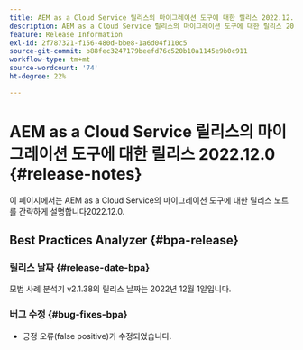 ```yaml
---
title: AEM as a Cloud Service 릴리스의 마이그레이션 도구에 대한 릴리스 2022.12.0
description: AEM as a Cloud Service 릴리스의 마이그레이션 도구에 대한 릴리스 2022.12.0
feature: Release Information
exl-id: 2f787321-f156-480d-bbe8-1a6d04f110c5
source-git-commit: b88fec3247179beefd76c520b10a1145e9b0c911
workflow-type: tm+mt
source-wordcount: '74'
ht-degree: 22%

---
```


# AEM as a Cloud Service 릴리스의 마이그레이션 도구에 대한 릴리스 2022.12.0 {#release-notes}

이 페이지에서는 AEM as a Cloud Service의 마이그레이션 도구에 대한 릴리스 노트를 간략하게 설명합니다2022.12.0.

## Best Practices Analyzer {#bpa-release}

### 릴리스 날짜 {#release-date-bpa}

모범 사례 분석기 v2.1.38의 릴리스 날짜는 2022년 12월 1일입니다.

### 버그 수정 {#bug-fixes-bpa}

* 긍정 오류(false positive)가 수정되었습니다.
